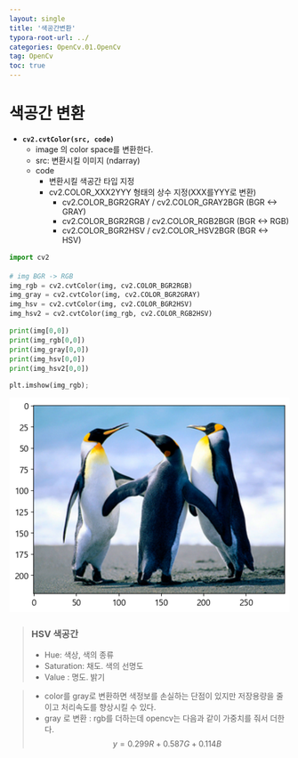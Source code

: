 ```yaml
---
layout: single
title: '색공간변환'
typora-root-url: ../
categories: OpenCv.01.OpenCv
tag: OpenCv
toc: true
---
```


# 색공간 변환
- **`cv2.cvtColor(src, code)`**
    - image 의 color space를 변환한다. 
    - src: 변환시킬 이미지 (ndarray)
    - code
        - 변환시킬 색공간 타입 지정
        - cv2.COLOR_XXX2YYY 형태의 상수 지정(XXX를YYY로 변환)
            - cv2.COLOR_BGR2GRAY / cv2.COLOR_GRAY2BGR (BGR <-> GRAY)
            - cv2.COLOR_BGR2RGB  / cv2.COLOR_RGB2BGR  (BGR <-> RGB)
            - cv2.COLOR_BGR2HSV  / cv2.COLOR_HSV2BGR  (BGR <-> HSV)


```python
import cv2

# img BGR -> RGB
img_rgb = cv2.cvtColor(img, cv2.COLOR_BGR2RGB)
img_gray = cv2.cvtColor(img, cv2.COLOR_BGR2GRAY)
img_hsv = cv2.cvtColor(img, cv2.COLOR_BGR2HSV)
img_hsv2 = cv2.cvtColor(img_rgb, cv2.COLOR_RGB2HSV)
```


```python
print(img[0,0])
print(img_rgb[0,0])
print(img_gray[0,0])
print(img_hsv[0,0])
print(img_hsv2[0,0])
```


```python
plt.imshow(img_rgb);
```



![output_20_0](/../../images/2023-10-13-02.색공간변환/output_20_0.png)



> ### HSV 색공간
> - Hue: 색상, 색의 종류
> - Saturation: 채도. 색의 선명도
> - Value : 명도. 밝기

> - color를 gray로 변환하면 색정보를 손실하는 단점이 있지만 저장용량을 줄이고 처리속도를 향상시킬 수 있다.
> - gray 로 변환 : rgb를 더하는데 opencv는 다음과 같이 가중치를 줘서 더한다.
> $$ y = 0.299R + 0.587G + 0.114B$$

